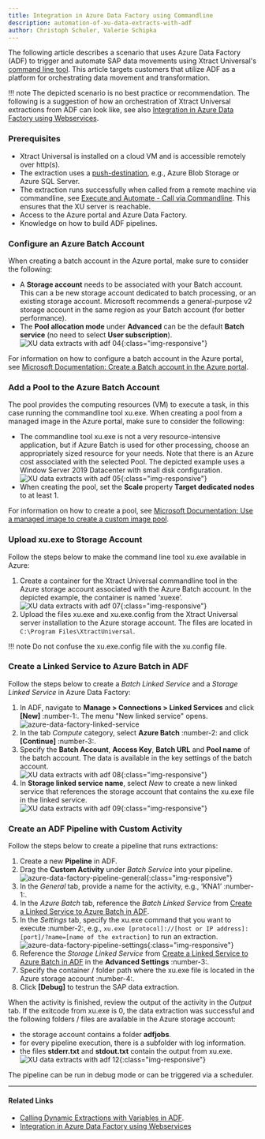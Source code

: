 ```yaml
---
title: Integration in Azure Data Factory using Commandline
description: automation-of-xu-data-extracts-with-adf
author: Christoph Schuler, Valerie Schipka
---
```


The following article describes a scenario that uses Azure Data Factory (ADF) to trigger and automate SAP data movements using Xtract Universal's [command line tool](https://help.theobald-software.com/en/xtract-universal/execute-and-automate-extractions/call-via-commandline).
This article targets customers that utilize ADF as a platform for orchestrating data movement and transformation. <br>

!!! note
    The depicted scenario is no best practice or recommendation.
    The following is a suggestion of how an orchestration of Xtract Universal extractions from ADF can look like, see also [Integration in Azure Data Factory using Webservices](adf-integration-using-webservices).

### Prerequisites

- Xtract Universal is installed on a cloud VM and is accessible remotely over http(s).
- The extraction uses a [push-destination](https://help.theobald-software.com/en/xtract-universal/destinations#pull-and-push-destinations), e.g., Azure Blob Storage or Azure SQL Server.<br> 
- The extraction runs successfully when called from a remote machine via commandline, see [Execute and Automate - Call via Commandline](https://help.theobald-software.com/en/xtract-universal/execute-and-automate-extractions/call-via-commandline).
This ensures that the XU server is reachable. 
- Access to the Azure portal and Azure Data Factory.
- Knowledge on how to build ADF pipelines.

### Configure an Azure Batch Account

When creating a batch account in the Azure portal, make sure to consider the following:

- A **Storage account** needs to be associated with your Batch account. 
This can a be new storage account dedicated to batch processing, or an existing storage account. Microsoft recommends a general-purpose v2 storage account in the same region as your Batch account (for better performance).
- The **Pool allocation mode** under **Advanced** can be the default **Batch service** (no need to select **User subscription**).<br>
![XU data extracts with adf 04](../assets/images/xu/articles/xu-data-extracts-with-adf_04.jpg){:class="img-responsive"}

For information on how to configure a batch account in the Azure portal, see [Microsoft Documentation: Create a Batch account in the Azure portal](https://docs.microsoft.com/en-us/azure/batch/batch-account-create-portal).


### Add a Pool to the Azure Batch Account 

The pool provides the computing resources (VM) to execute a task, in this case running the commandline tool xu.exe. 
When creating a pool from a managed image in the Azure portal, make sure to consider the following:

- The commandline tool xu.exe is not a very resource-intensive application, but if Azure Batch is used for other processing, choose an appropriately sized resource for your needs.
Note that there is an Azure cost associated with the selected Pool.
The depicted example uses a Window Server 2019 Datacenter with small disk configuration.<br>
![XU data extracts with adf 05](../assets/images/xu/articles/xu-data-extracts-with-adf_05.jpg){:class="img-responsive"}
- When creating the pool, set the **Scale** property **Target dedicated nodes** to at least 1.

For information on how to create a pool, see [Microsoft Documentation: Use a managed image to create a custom image pool](https://docs.microsoft.com/en-us/azure/batch/batch-custom-images).

### Upload xu.exe to Storage Account

Follow the steps below to make the command line tool xu.exe available in Azure:

1. Create a container for the Xtract Universal commandline tool in the Azure storage account associated with the Azure Batch account.
In the depicted example, the container is named ‘xuexe’.<br>
![XU data extracts with adf 07](../assets/images/xu/articles/xu-data-extracts-with-adf_07.jpg){:class="img-responsive"}
2. Upload the files xu.exe and xu.exe.config from the Xtract Universal server installation to the Azure storage account. The files are located in `C:\Program Files\XtractUniversal`.

!!! note
    Do not confuse the xu.exe.config file with the xu.config file.

### Create a Linked Service to Azure Batch in ADF

Follow the steps below to create a *Batch Linked Service* and a *Storage Linked Service* in Azure Data Factory:

1. In ADF, navigate to **Manage > Connections > Linked Services** and click **[New]** :number-1:. The menu "New linked service" opens. <br>
![azure-data-factory-linked-service](../assets/images/xu/articles/azure-data-factory-linked-service.png)
2. In the tab *Compute* category, select **Azure Batch** :number-2: and click **[Continue]** :number-3:.
3. Specify the **Batch Account**, **Access Key**, **Batch URL** and **Pool name** of the batch account. The data is available in the key settings of the batch account.<br>
![XU data extracts with adf 08](../assets/images/xu/articles/xu-data-extracts-with-adf_08.jpg){:class="img-responsive"}
4. In **Storage linked service name**, select *New* to create a new linked service that references the storage account that contains the xu.exe file in the linked service. <br>
![XU data extracts with adf 09](../assets/images/xu/articles/xu-data-extracts-with-adf_09.jpg){:class="img-responsive"} 

### Create an ADF Pipeline with Custom Activity

Follow the steps below to create a pipeline that runs extractions:

1. Create a new **Pipeline** in ADF.
2. Drag the **Custom Activity** under *Batch Service* into your pipeline.  <br>
![azure-data-factory-pipeline-general](../assets/images/xu/articles/azure-data-factory-pipeline-general.png){:class="img-responsive"} 
3. In the *General* tab, provide a name for the activity, e.g., ‘KNA1’ :number-1:.
4. In the *Azure Batch* tab, reference the *Batch Linked Service* from [Create a Linked Service to Azure Batch in ADF](#create-a-linked-service-to-azure-batch-in-adf). <br>
5. In the *Settings* tab, specify the xu.exe command that you want to execute :number-2:, e.g., `xu.exe [protocol]://[host or IP address]:[port]/?name=[name of the extraction]` to run an extraction.
![azure-data-factory-pipeline-settings](../assets/images/xu/articles/azure-data-factory-pipeline-settings.png){:class="img-responsive"} 
6. Reference the *Storage Linked Service* from [Create a Linked Service to Azure Batch in ADF](#create-a-linked-service-to-azure-batch-in-adf) in the **Advanced Settings** :number-3:.
7. Specify the container / folder  path where the xu.exe file is located in the Azure storage account :number-4:.
8. Click **[Debug]** to testrun the SAP data extraction.

When the activity is finished, review the output of the activity in the *Output* tab.
If the exitcode from xu.exe is 0, the data extraction was successful and the following folders / files are available in the Azure storage account:<br>
- the storage account contains a folder **adfjobs**.<br>
- for every pipeline execution, there is a subfolder with log information.<br>
- the files **stderr.txt** and **stdout.txt** contain the output from xu.exe.<br>
![XU data extracts with adf 12](../assets/images/xu/articles/xu-data-extracts-with-adf_12.jpg){:class="img-responsive"} 

The pipeline can be run in debug mode or can be triggered via a scheduler. 

*****
#### Related Links
- [Calling Dynamic Extractions with Variables in ADF](./calling-dynamic-extractions-with-variables-in-adf).
- [Integration in Azure Data Factory using Webservices](adf-integration-using-webservices)
